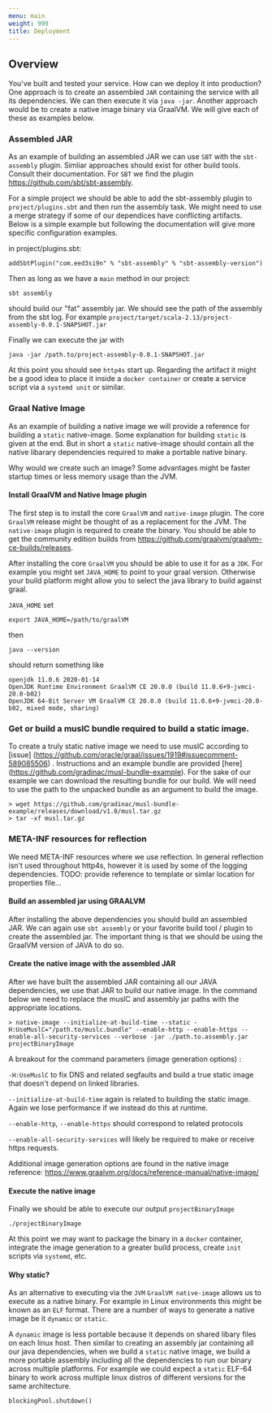 ```yaml
---
menu: main
weight: 999 
title: Deployment 
---
```


## Overview

You've built and tested your service. How can we deploy it into production? One approach is to create an assembled `JAR` containing the service with all its dependencies. We can then execute it via `java -jar`. Another approach would be to create a native image binary via GraalVM. We will give each of these as examples below. 


### Assembled JAR

As an example of building an assembled JAR we can use `SBT` with the `sbt-assembly` plugin. Simliar approaches should exist for other build tools. Consult their documentation. For `SBT` we find the plugin https://github.com/sbt/sbt-assembly.

For a simple project we should be able to add the sbt-assembly plugin to `project/plugins.sbt` and then run the assembly task. We might need to use a merge strategy if some of our dependices have conflicting artifacts. Below is a simple example but following the documentation will give more specific configuration examples.


in project/plugins.sbt:

```
addSbtPlugin("com.eed3si9n" % "sbt-assembly" % "sbt-assembly-version")
```

Then as long as we have a `main` method in our project:

```
sbt assembly
```

should build our "fat" assembly jar. We should see the path of the assembly from the sbt log. For example `project/target/scala-2.13/project-assembly-0.0.1-SNAPSHOT.jar`

Finally we can execute the jar with 

```
java -jar /path.to/project-assembly-0.0.1-SNAPSHOT.jar
```

At this point you should see `http4s` start up. Regarding the artifact it might be a good idea to place it inside a `docker container` or create a service script via a `systemd unit` or similar.


### Graal Native Image

As an example of building a native image we will provide a reference for building a `static` native-image. Some explanation for building `static` is given at the end. But in short a `static` native-image should contain all the native libarary dependencies required to make a portable native binary.

Why would we create such an image? Some advantages might be faster startup times or less memory usage than the JVM.

#### Install GraalVM and Native Image plugin

The first step is to install the core `GraalVM` and `native-image` plugin. The core `GraalVM` release might be thought of as a replacement for the JVM. The `native-image` plugin is required to create the binary. You should be able to get the community edition builds from https://github.com/graalvm/graalvm-ce-builds/releases. 

After installing the core `GraalVM` you should be able to use it for as a `JDK`. For example you might set `JAVA_HOME` to point to your graal version. Otherwise your build platform might allow you to select the java library to build against graal. 

`JAVA_HOME` set 

```
export JAVA_HOME=/path/to/graalVM
```

then

```
java --version
``` 

should return something like

```
openjdk 11.0.6 2020-01-14
OpenJDK Runtime Environment GraalVM CE 20.0.0 (build 11.0.6+9-jvmci-20.0-b02)
OpenJDK 64-Bit Server VM GraalVM CE 20.0.0 (build 11.0.6+9-jvmci-20.0-b02, mixed mode, sharing)
```

### Get or build a muslC bundle required to build a static image.

To create a truly static native image we need to use muslC according to [issue] (https://github.com/oracle/graal/issues/1919#issuecomment-589085506) . Instructions and an example bundle are provided [here] (https://github.com/gradinac/musl-bundle-example). For the sake of our example we can download the resulting bundle for our build. We will need to use the path to the unpacked bundle as an argument to build the image.

```
> wget https://github.com/gradinac/musl-bundle-example/releases/download/v1.0/musl.tar.gz
> tar -xf musl.tar.gz
```

### META-INF resources for reflection

We need META-INF resources where we use reflection. In general reflection isn't used throughout http4s, however it is used by some of the logging dependencies. TODO: provide reference to template or simlar location for properties file...

#### Build an assembled jar using GRAALVM

After installing the above dependencies you should build an assembled JAR. We can again use `sbt assembly` or your favorite build tool / plugin to create the assembled jar. The important thing is that we should be using the GraalVM version of JAVA to do so.

#### Create the native image with the assembled JAR

After we have built the assembled JAR containing all our JAVA dependencies, we use that JAR to build our native image. In the command below we need to replace the muslC and assembly jar paths with the appropriate locations.

```
> native-image --initialize-at-build-time --static -H:UseMuslC="/path.to/muslc.bundle" --enable-http --enable-https --enable-all-security-services --verbose -jar ./path.to.assembly.jar projectBinaryImage
```

A breakout for the command parameters (image generation options) :

`-H:UseMuslC` to fix DNS and related segfaults and build a true static image that doesn't depend on linked libraries. 

`--initialize-at-build-time` again is related to building the static image. Again we lose performance if we instead do this at runtime.

`--enable-http`, `--enable-https` should correspond to related protocols

`--enable-all-security-services` will likely be required to make or receive https requests.

Additional image generation options are found in the native image reference: https://www.graalvm.org/docs/reference-manual/native-image/


#### Execute the native image

Finally we should be able to execute our output `projectBinaryImage`

```
./projectBinaryImage
```

At this point we may want to package the binary in a `docker` container, integrate the image generation to a greater build process, create `init` scripts via `systemd`, etc.

#### Why static? 

As an alternative to executing via the `JVM` `GraalVM native-image` allows us to execute as a native binary. For example in Linux environments this might be known as an `ELF` format. There are a number of ways to generate a native image be it `dynamic` or `static`. 

A `dynamic` image is less portable because it depends on shared libary files on each linux host. Then similar to creating an assembly jar containing all our java dependencies, when we build a `static` native image, we build
a more portable assembly including all the dependencies to run our binary across multiple platforms. For example we could expect a `static` ELF-64 binary to work across multiple linux distros of different versions for the same architecture. 


```tut:invisible
blockingPool.shutdown()
```

[service]: ../service
[entity]: ../entity
[json]: ../json
[`ContextShift`]: https://typelevel.org/cats-effect/datatypes/contextshift.html
[`ConcurrentEffect`]: https://typelevel.org/cats-effect/typeclasses/concurrent-effect.html
[`IOApp`]: https://typelevel.org/cats-effect/datatypes/ioapp.html
[middleware]: ../middleware
[Follow Redirect]: ../api/org/http4s/client/middleware/FollowRedirect$
[Retry]: ../api/org/http4s/client/middleware/Retry$
[Metrics]: ../api/org/http4s/client/middleware/Metrics$
[Request Logger]: ../api/org/http4s/client/middleware/RequestLogger$
[Response Logger]: ../api/org/http4s/client/middleware/ResponseLogger$
[Logger]: ../api/org/http4s/client/middleware/Logger$
